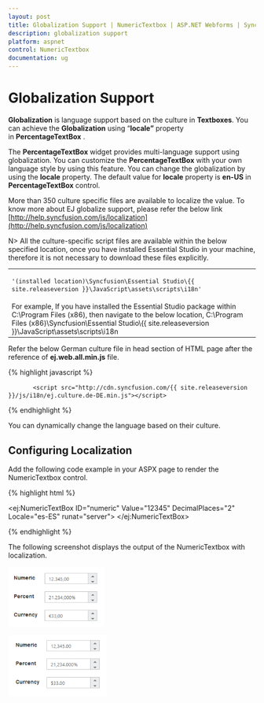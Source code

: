```yaml
---
layout: post
title: Globalization Support | NumericTextbox | ASP.NET Webforms | Syncfusion
description: globalization support
platform: aspnet
control: NumericTextbox
documentation: ug
---
```


# Globalization Support

**Globalization** is language support based on the culture in **Textboxes**. You can achieve the **Globalization** using “**locale”** property in **PercentageTextBox** . 

The **PercentageTextBox** widget provides multi-language support using globalization. You can customize the **PercentageTextBox** with your own language style by using this feature. You can change the globalization by using the **locale** property. The default value for **locale** property is **en-US** in **PercentageTextBox** control.


More than 350 culture specific files are available to localize the value. To know more about EJ globalize support, please refer the below link      
 [http://help.syncfusion.com/js/localization](http://help.syncfusion.com/js/localization) 
 
 N> All the culture-specific script files are available within the below specified location, once you have installed Essential Studio in your machine, therefore it is not necessary to download these files explicitly.

<table>
<tr>
<td>

    '(installed location)\Syncfusion\Essential Studio\{{ site.releaseversion }}\JavaScript\assets\scripts\i18n'

</td>
</tr>
<tr>
<td>
    For example, If you have installed the Essential Studio package within C:\Program Files (x86), then navigate to the below location, 
    C:\Program Files (x86)\Syncfusion\Essential Studio\{{ site.releaseversion }}\JavaScript\assets\scripts\i18n

</td></tr>
</table>

Refer the below German culture file in head section of HTML page after the reference of **ej.web.all.min.js** file.

 {% highlight javascript %}
   
           <script src="http://cdn.syncfusion.com/{{ site.releaseversion }}/js/i18n/ej.culture.de-DE.min.js"></script>
                
 {% endhighlight %}


You can dynamically change the language based on their culture.

## Configuring Localization

Add the following code example in your ASPX page to render the NumericTextbox control.



{% highlight html %}

<ej:NumericTextBox ID="numeric" Value="12345" DecimalPlaces="2" Locale="es-ES" runat="server"> </ej:NumericTextBox>



{% endhighlight %}



The following screenshot displays the output of the NumericTextbox with localization.

![C:/Users/giftline.jebamani/Desktop/n.png](Localization-Support_images/Localization-Support_img1.png) 

![C:/Users/giftline.jebamani/Desktop/na.png](Localization-Support_images/Localization-Support_img2.png) 



